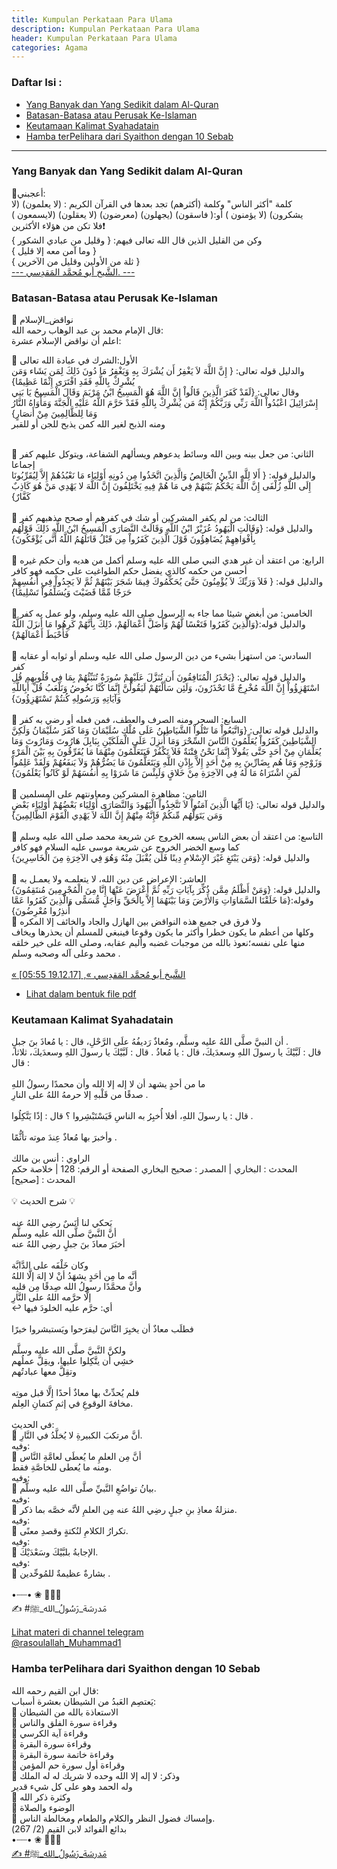 ```yaml
---
title: Kumpulan Perkataan Para Ulama
description: Kumpulan Perkataan Para Ulama
header: Kumpulan Perkataan Para Ulama
categories: Agama
---
```


### Daftar Isi : 
- <a href="#qoul1">Yang Banyak dan Yang Sedikit dalam Al-Quran</a>
- <a href="#qoul2">Batasan-Batasa atau Perusak Ke-Islaman</a>
- <a href="#qoul3">Keutamaan Kalimat Syahadatain</a>
- <a href="#qoul4">Hamba terPelihara dari Syaithon dengan 10 Sebab</a>

<!--
- <a href="#qoul2"></a>
- <a href="#qoul3"></a>
- <a href="#qoul4"></a>
- <a href="#qoul5"></a>
-->

<hr />

<a name="qoul1"></a>
### Yang Banyak dan Yang Sedikit dalam Al-Quran
<div class="ar">
🍃أعجبني:
<br />
كلمة "أكثر الناس" وكلمة (أكثرهم) تجد بعدها في القرآن الكريم : (ﻻ يعلمون) (ﻻ يشكرون) (ﻻ يؤمنون )
أو:( فاسقون) (يجهلون) (معرضون) (ﻻ يعقلون) (ﻻيسمعون )
<br />
فلا تكن من هؤلاء الأكثرين❗️
<br />
وكن من القليل الذين قال الله تعالى فيهم: { وقليل من عبادي الشكور }
<br />
{ وما آمن معه إﻻ قليل }
<br />
{ ثلة من اﻷولين وقليل من اﻵخرين }
<br />
<a href="https://t.me/SHMaqdese/1480" target="_blank">
--- الشَّيخ أبو مُحمَّد المَقدِسي. ---
</a>
</div>

<a name="qoul2"></a>
### Batasan-Batasa atau Perusak Ke-Islaman
<div class="gdiv">
<div class="ar">

📌  نواقض_الإسلام
<br />
قال الإمام محمد بن عبد الوهاب رحمه الله:
<br />
 اعلم أن نواقض الإسلام عشرة:
<br />

📌   الأول:الشرك في عبادة الله تعالى
<br />
والدليل قوله تعالى: { إِنَّ اللَّهَ لاَ يَغْفِرُ أَن يُشْرَكَ بِهِ وَيَغْفِرُ مَا دُونَ ذَلِكَ لِمَن يَشَاء وَمَن يُشْرِكْ بِاللَّهِ فَقَدِ افْتَرَى إِثْمًا عَظِيمًا}
<br />
وقال تعالى: {لَقَدْ كَفَرَ الَّذِينَ قَالُواْ إِنَّ اللَّهَ هُوَ الْمَسِيحُ ابْنُ مَرْيَمَ وَقَالَ الْمَسِيحُ يَا بَنِي إِسْرَائِيلَ اعْبُدُواْ اللَّهَ رَبِّي وَرَبَّكُمْ إِنَّهُ مَن يُشْرِكْ بِاللَّهِ فَقَدْ حَرَّمَ اللَّهُ عَلَيْهِ الْجَنَّةَ وَمَأْوَاهُ النَّارُ وَمَا لِلظَّالِمِينَ مِنْ أَنصَارٍ}
<br />
ومنه الذبح لغير الله كمن يذبح للجن أو للقبر
<br />

<br />
📌   الثاني: من جعل بينه وبين الله وسائط يدعوهم ويسألهم الشفاعة، ويتوكل عليهم كفر إجماعا
<br />
والدليل قوله: { أَلا لِلَّهِ الدِّينُ الْخَالِصُ وَالَّذِينَ اتَّخَذُوا مِن دُونِهِ أَوْلِيَاء مَا نَعْبُدُهُمْ إِلاَّ لِيُقَرِّبُونَا إِلَى اللَّهِ زُلْفَى إِنَّ اللَّهَ يَحْكُمُ بَيْنَهُمْ فِي مَا هُمْ فِيهِ يَخْتَلِفُونَ إِنَّ اللَّهَ لا يَهْدِي مَنْ هُوَ كَاذِبٌ كَفَّارٌ}
<br />

<br />
📌   الثالث: من لم يكفر المشركين أو شك في كفرهم أو صحح مذهبهم كفر 
<br />
والدليل قوله: {وَقَالَتِ الْيَهُودُ عُزَيْرٌ ابْنُ اللَّهِ وَقَالَتْ النَّصَارَى الْمَسِيحُ ابْنُ اللَّهِ ذَلِكَ قَوْلُهُم بِأَفْوَاهِهِمْ يُضَاهِؤُونَ قَوْلَ الَّذِينَ كَفَرُواْ مِن قَبْلُ قَاتَلَهُمُ اللَّهُ أَنَّى يُؤْفَكُونَ}
<br />

<br />
📌   الرابع: من اعتقد أن غير هدي النبي صلى الله عليه وسلم أكمل من هديه وأن حكم غيره أحسن من حكمه كالذي يفضل حكم الطواغيت على حكمه فهو كافر
<br />
والدليل قوله: { فَلاَ وَرَبِّكَ لاَ يُؤْمِنُونَ حَتَّىَ يُحَكِّمُوكَ فِيمَا شَجَرَ بَيْنَهُمْ ثُمَّ لاَ يَجِدُواْ فِي أَنفُسِهِمْ حَرَجًا مِّمَّا قَضَيْتَ وَيُسَلِّمُواْ تَسْلِيمًا}
<br />

<br />
📌   الخامس: من أبغض شيئا مما جاء به الرسول صلى الله عليه وسلم، ولو عمل به كفر
<br />
والدليل قوله:{وَالَّذِينَ كَفَرُوا فَتَعْسًا لَّهُمْ وَأَضَلَّ أَعْمَالَهُمْ، ذَلِكَ بِأَنَّهُمْ كَرِهُوا مَا أَنزَلَ اللَّهُ فَأَحْبَطَ أَعْمَالَهُمْ}
<br />

<br />
📌   السادس: من استهزأ بشيء من دين الرسول صلى الله عليه وسلم أو ثوابه أو عقابه كفر
<br />
والدليل قوله تعالى: {يَحْذَرُ الْمُنَافِقُونَ أَن تُنَزَّلَ عَلَيْهِمْ سُورَةٌ تُنَبِّئُهُمْ بِمَا فِي قُلُوبِهِم قُلِ اسْتَهْزِؤُواْ إِنَّ اللَّهَ مُخْرِجٌ مَّا تَحْذَرُونَ، وَلَئِن سَأَلْتَهُمْ لَيَقُولُنَّ إِنَّمَا كُنَّا نَخُوضُ وَنَلْعَبُ قُلْ أَبِاللَّهِ وَآيَاتِهِ وَرَسُولِهِ كُنتُمْ تَسْتَهْزِؤُونَ}
<br />

<br />
📌   السابع: السحر ومنه الصرف والعطف، فمن فعله أو رضي به كفر
<br />
والدليل قوله تعالى: {وَاتَّبَعُواْ مَا تَتْلُواْ الشَّيَاطِينُ عَلَى مُلْكِ سُلَيْمَانَ وَمَا كَفَرَ سُلَيْمَانُ وَلَكِنَّ الشَّيَاطِينَ كَفَرُواْ يُعَلِّمُونَ النَّاسَ السِّحْرَ وَمَا أُنزِلَ عَلَى الْمَلَكَيْنِ بِبَابِلَ هَارُوتَ وَمَارُوتَ وَمَا يُعَلِّمَانِ مِنْ أَحَدٍ حَتَّى يَقُولاَ إِنَّمَا نَحْنُ فِتْنَةٌ فَلاَ تَكْفُرْ فَيَتَعَلَّمُونَ مِنْهُمَا مَا يُفَرِّقُونَ بِهِ بَيْنَ الْمَرْءِ وَزَوْجِهِ وَمَا هُم بِضَارِّينَ بِهِ مِنْ أَحَدٍ إِلاَّ بِإِذْنِ اللَّهِ وَيَتَعَلَّمُونَ مَا يَضُرُّهُمْ وَلاَ يَنفَعُهُمْ وَلَقَدْ عَلِمُواْ لَمَنِ اشْتَرَاهُ مَا لَهُ فِي الآخِرَةِ مِنْ خَلاقٍ وَلَبِئْسَ مَا شَرَوْا بِهِ أَنفُسَهُمْ لَوْ كَانُواْ يَعْلَمُونَ}
<br />

<br />
📌   الثامن: مظاهرة المشركين ومعاونتهم على المسلمين 
<br />
والدليل قوله تعالى: {يَا أَيُّهَا الَّذِينَ آمَنُواْ لاَ تَتَّخِذُواْ الْيَهُودَ وَالنَّصَارَى أَوْلِيَاء بَعْضُهُمْ أَوْلِيَاء بَعْضٍ وَمَن يَتَوَلَّهُم مِّنكُمْ فَإِنَّهُ مِنْهُمْ إِنَّ اللَّهَ لاَ يَهْدِي الْقَوْمَ الظَّالِمِينَ}
<br />

<br />
📌   التاسع: من اعتقد أن بعض الناس يسعه الخروج عن شريعة محمد صلى الله عليه وسلم كما وسع الخضر الخروج عن شريعة موسى عليه السلام فهو كافر
<br />
والدليل قوله: {وَمَن يَبْتَغِ غَيْرَ الإِسْلامِ دِينًا فَلَن يُقْبَلَ مِنْهُ وَهُوَ فِي الآخِرَةِ مِنَ الْخَاسِرِينَ}
<br />

<br />
📌   العاشر: الإعراض عن دين الله، لا يتعلمـه ولا يعمـل به
<br />
والدليل قوله: {وَمَنْ أَظْلَمُ مِمَّن ذُكِّرَ بِآيَاتِ رَبِّهِ ثُمَّ أَعْرَضَ عَنْهَا إِنَّا مِنَ الْمُجْرِمِينَ مُنتَقِمُونَ}
<br />
وقوله:{مَا خَلَقْنَا السَّمَاوَاتِ وَالأَرْضَ وَمَا بَيْنَهُمَا إِلاَّ بِالْحَقِّ وَأَجَلٍ مُّسَمًّى وَالَّذِينَ كَفَرُوا عَمَّا أُنذِرُوا مُعْرِضُونَ}

<br />
🌱  ولا فرق في جميع هذه النواقض بين الهازل والجاد والخائف إلا المكره 
<br />
وكلها من أعظم ما يكون خطرا وأكثر ما يكون وقوعا فينبغي للمسلم أن يحذرها ويخاف منها على نفسه؛نعوذ بالله من موجبات غضبه وأليم عقابه، وصلى الله على خير خلقه محمد وعلى آله وصحبه وسلم .
<br /><br />
<a href="https://t.me/SHMaqdese/1981" target="_blank">
« الشَّيخ أبو مُحمَّد المَقدِسي », [19.12.17 05:55]
</a>
</div>
<div class="id">
<ul>
	<li><a href="reff/agama/ar_nawaqid_al_islam.pdf" target="_blank">Lihat dalam bentuk file pdf</a></li>
</ul>
</div>
</div>

<a name="qoul3"></a>
### Keutamaan Kalimat Syahadatain
<div class="gdiv">
<div class="ar">

أن النبيَّ صلَّى اللهُ عليه وسلَّم، ومُعاذٌ رَديفُهُ علَى الرَّحْلِ، قال : يا مُعاذَ بنَ جبلٍ . 
<br />
قال : لَبَّيْكَ يا رسولَ اللهِ وسعدَيكَ، قال : يا مُعاذُ . قال : لَبَّيْكَ يا رسولَ اللهِ وسعدَيكَ، ثلاثا، قال :
<br />
<br />
ما من أحدٍ يشهد أن لا إله إلا الله وأن محمدًا رسولُ اللهِ
<br />
صدقًا من قَلْبهِ إلا حرمهُ اللهُ على النارِ . 
<br />
<br />
قال : يا رسولَ اللهِ، أفلا أُخبِرُ به الناسِ فَيَسْتَبْشِروا ؟ قال : إذًا يَتَّكِلُوا . 
<br />
<br />
وأخبرَ بها مُعاذٌ عِندَ موته تأثُّمًا .
<br />
<br />
الراوي : أنس بن مالك
<br />
المحدث : البخاري | المصدر : صحيح البخاري الصفحة أو الرقم: 128 | خلاصة حكم المحدث : [صحيح]
<br />
<br />
💡 شرح الحديث 💡
<br />
<br />
يَحكي لنا أنَسٌ رضِي اللهُ عنه 
<br />
أنَّ النَّبيَّ صلَّى الله عليه وسلَّم
<br />
أخبَرَ معاذَ بنَ جبلٍ رضِي اللهُ عنه
<br />
<br />
وكان خَلْفَه على الدَّابَّة
<br />
أنَّه ما مِن أحَدٍ يشهَدُ أنْ لا إلهَ إلَّا اللهُ 
<br />
وأنَّ محمَّدًا رسولُ الله صِدقًا مِن قلبِه 
<br />
إلَّا حرَّمه اللهُ على النَّارِ
<br />
↩️ أي: حرَّم عليه الخلودَ فيها
<br />
<br />
فطلَب معاذٌ أن يخبِرَ النَّاسَ ليفرَحوا ويَستبشروا خيرًا
<br />
<br />
ولكنَّ النَّبيَّ صلَّى الله عليه وسلَّم 
<br />
خشِي أن يتَّكِلوا عليها، ويقِلَّ عملُهم
<br />
وتقِلَّ معها عبادتُهم
<br />
<br />
فلم يُحدِّثْ بها معاذٌ أحدًا إلَّا قبل موتِه
<br />
مخافةَ الوقوعِ في إثمِ كتمانِ العِلم.
<br />
<br />
في الحديثِ: 
<br />
🔖 أنَّ مرتكبَ الكبيرةِ لا يُخلَّدُ في النَّارِ.
<br />
وفيه:
<br />
🔖 أنَّ مِن العلمِ ما يُعطَى لعامَّةِ النَّاس
<br />
ومنه ما يُعطى للخاصَّةِ فقط.
<br />
وفيه: 
<br />
🔖 بيانُ تواضُعِ النَّبيِّ صلَّى الله عليه وسلَّم.
<br />
وفيه: 
<br />
🔖 منزلةُ معاذِ بنِ جبلٍ رضِي اللهُ عنه مِن العلمِ لأنَّه خصَّه بما ذكر.
<br />
وفيه: 
<br />
🔖 تكرارُ الكلامِ لنُكتةٍ وقصدِ معنًى.
<br />
وفيه:
<br />
🔖 الإجابةُ بلبَّيْكَ وسَعْدَيْكَ.
<br />
وفيه:
<br />
🔖 بشارةٌ عظيمةٌ للمُوحِّدين .
<br />
<br />
•┈┈• ❀ 🍃🌸🍃
<br />
✍️ #مَدرسَة_رَسُولُ_الله_ﷺ

</div>
<div class="id">
<a href="https://t.me/rasoulallah_Muhammad1/13716" target="_blank">
Lihat materi di channel telegram
</a><br />
<a href="https://t.me/rasoulallah_Muhammad1" target="_blank">@rasoulallah_Muhammad1</a>

</div>
</div>

<a name="qoul4"></a>
### Hamba terPelihara dari Syaithon dengan 10 Sebab
<div class="gdiv">
<div class="ar">

قال ابن القيم رحمه الله: 
<br />
يَعتصِم العَبدُ من الشيطان بعشرة أسباب: 
<br />
🔸 الاستعاذة بالله من الشيطان
<br />
🔸 وقراءة سورة الفلق والناس
<br />
🔸 وقراءة آية الكرسي
<br />
🔸 وقراءة سورة البقرة
<br />
🔸 وقراءة خاتمة سورة البقرة
<br />
🔸 وقراءة أول سورة حم المؤمن
<br />
🔸 وذكر: لا إله إلا الله وحده لا شريك له له الملك 
<br />
وله الحمد وهو على كل شيء قدير
<br />
🔸 وكثرة ذكر الله
<br />
🔸 الوضوء والصلاة
<br />
🔸 وإمساك فضول النظر والكلام والطعام ومخالطة الناس.
<br />
بدائع الفوائد لابن القيم (2/ 267)
<br />
•┈┈• ❀ 🍃🌸🍃
<br />
<a href="https://t.me/rasoulallah_Muhammad1/13681" target="_blank">
✍️ #مَدرسَة_رَسُولُ_الله_ﷺ
</a>
</div>
<div class="id">

</div>
</div>



